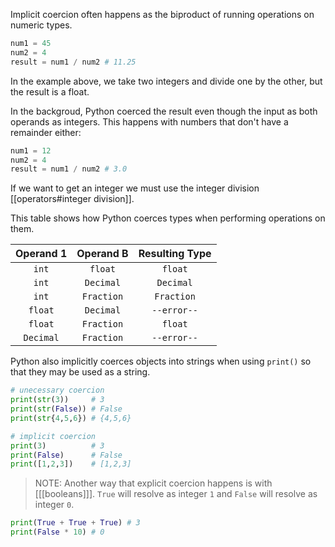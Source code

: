 Implicit coercion often happens as the biproduct of running operations on numeric types.

```python
num1 = 45
num2 = 4
result = num1 / num2 # 11.25
```
In the example above, we take two integers and divide one by the other, but the result is a float.

In the backgroud, Python coerced the result even though the input as both operands as integers. This happens with numbers that don't have a remainder either:
```python
num1 = 12
num2 = 4
result = num1 / num2 # 3.0
```
If we want to get an integer we must use the integer division [[operators#integer  division]].

This table shows how Python coerces types when performing operations on them.

| Operand 1      | Operand B       | Resulting Type  |
| :-------------:|:---------------:|:---------------:|
| `int`          |      `float`    |     `float`     |
| `int`          |    `Decimal`    |    `Decimal`    |
| `int`          | `Fraction`      |  `Fraction`     |
| `float`        | `Decimal`       |  `--error--`    |
| `float`        | `Fraction`      |  `float`        |
| `Decimal`      | `Fraction`      |  `--error--`    |



Python also implicitly coerces objects into strings when using `print()` so that they may be used as a string.

```python
# unecessary coercion
print(str(3))     # 3
print(str(False)) # False
print(str{4,5,6}) # {4,5,6}

# implicit coercion
print(3)          # 3
print(False)      # False
print([1,2,3])    # [1,2,3]
```

> NOTE: Another way that explicit coercion happens is with [[[booleans]]]. `True` will resolve as integer `1` and `False` will resolve as integer `0`.

```python
print(True + True + True) # 3
print(False * 10) # 0
```